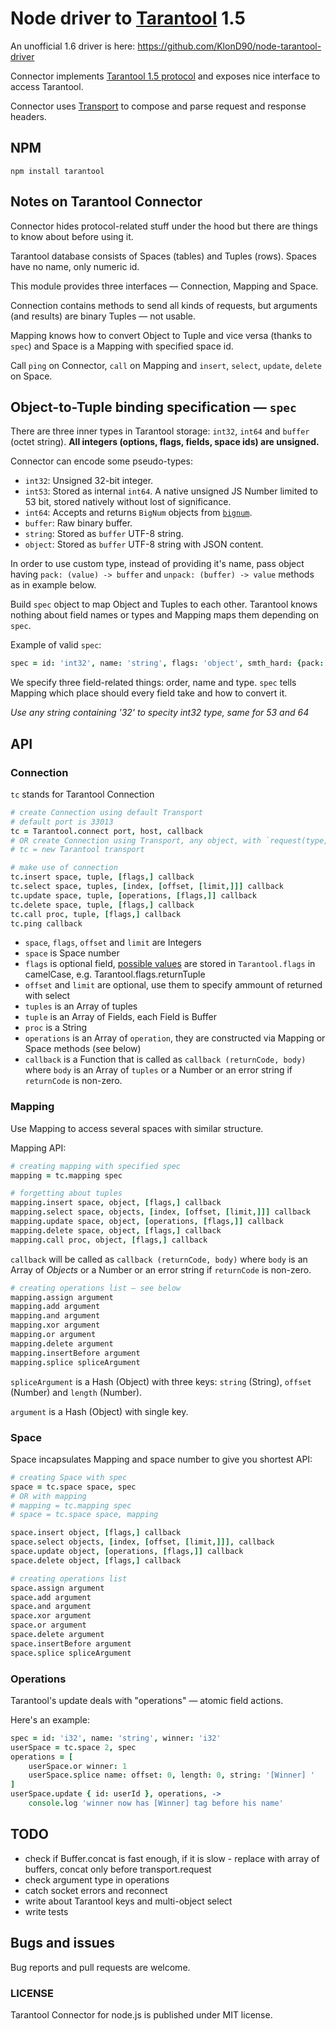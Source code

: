 # Node driver to [Tarantool](http://tarantool.org) 1.5

An unofficial 1.6 driver is here: https://github.com/KlonD90/node-tarantool-driver

Connector implements [Tarantool 1.5 protocol](https://github.com/tarantool/tarantool/blob/stable/doc/box-protocol.txt) and exposes nice interface to access Tarantool.

Connector uses [Transport](https://github.com/devgru/node-tarantool-transport) to compose and parse request and response headers.

## NPM

```shell
npm install tarantool
```

## Notes on Tarantool Connector

Connector hides protocol-related stuff under the hood but there are things to know about before using it.

Tarantool database consists of Spaces (tables) and Tuples (rows). Spaces have no name, only numeric id.

This module provides three interfaces — Connection, Mapping and Space.

Connection contains methods to send all kinds of requests, but arguments (and results) are binary Tuples — not usable.

Mapping knows how to convert Object to Tuple and vice versa (thanks to `spec`) and Space is a Mapping with specified space id.

Call `ping` on Connector, `call` on Mapping and `insert`, `select`, `update`, `delete` on Space.

## Object-to-Tuple binding specification — `spec`

There are three inner types in Tarantool storage: `int32`, `int64` and `buffer` (octet string). **All integers (options, flags, fields, space ids) are unsigned.**

Connector can encode some pseudo-types:
- `int32`: Unsigned 32-bit integer.
- `int53`: Stored as internal `int64`. A native unsigned JS Number limited to 53 bit, stored natively without lost of significance.
- `int64`: Accepts and returns `BigNum` objects from [`bignum`](https://github.com/justmoon/node-bignum).
- `buffer`: Raw binary buffer.
- `string`: Stored as `buffer` UTF-8 string.
- `object`: Stored as `buffer` UTF-8 string with JSON content.

In order to use custom type, instead of providing it's name, pass object having `pack: (value) -> buffer` and `unpack: (buffer) -> value` methods as in example below.

Build `spec` object to map Object and Tuples to each other. Tarantool knows nothing about field names or types and Mapping maps them depending on `spec`.

Example of valid `spec`:
```coffee
spec = id: 'int32', name: 'string', flags: 'object', smth_hard: {pack: ((value) -> ...), unpack: ((buffer) -> ...)}
```

We specify three field-related things: order, name and type. `spec` tells Mapping which place should every field take and how to convert it.

*Use any string containing '32' to specity int32 type, same for 53 and 64*

## API

### Connection

`tc` stands for Tarantool Connection

```coffee
# create Connection using default Transport
# default port is 33013
tc = Tarantool.connect port, host, callback
# OR create Connection using Transport, any object, with `request(type, body, callback)`
# tc = new Tarantool transport

# make use of connection
tc.insert space, tuple, [flags,] callback
tc.select space, tuples, [index, [offset, [limit,]]] callback
tc.update space, tuple, [operations, [flags,]] callback
tc.delete space, tuple, [flags,] callback
tc.call proc, tuple, [flags,] callback
tc.ping callback

```

- `space`, `flags`, `offset` and `limit` are Integers
- `space` is Space number
- `flags` is optional field, [possible values](https://github.com/mailru/tarantool/blob/master/doc/box-protocol.txt#L231) are stored in `Tarantool.flags` in camelCase, e.g. Tarantool.flags.returnTuple
- `offset` and `limit` are optional, use them to specify ammount of returned with select
- `tuples` is an Array of tuples
- `tuple` is an Array of Fields, each Field is Buffer
- `proc` is a String
- `operations` is an Array of `operation`, they are constructed via Mapping or Space methods (see below)
- `callback` is a Function that is called as `callback (returnCode, body)` where `body` is an Array of `tuples` or a Number or an error string if `returnCode` is non-zero.

### Mapping

Use Mapping to access several spaces with similar structure.

Mapping API:
```coffee
# creating mapping with specified spec
mapping = tc.mapping spec

# forgetting about tuples
mapping.insert space, object, [flags,] callback
mapping.select space, objects, [index, [offset, [limit,]]] callback
mapping.update space, object, [operations, [flags,]] callback
mapping.delete space, object, [flags,] callback
mapping.call proc, object, [flags,] callback
```

`callback` will be called as `callback (returnCode, body)` where `body` is an Array of *Objects* or a Number or an error string if `returnCode` is non-zero.

```coffee
# creating operations list — see below
mapping.assign argument
mapping.add argument
mapping.and argument
mapping.xor argument
mapping.or argument
mapping.delete argument
mapping.insertBefore argument
mapping.splice spliceArgument
```

`spliceArgument` is a Hash (Object) with three keys: `string` (String), `offset` (Number) and `length` (Number).

`argument` is a Hash (Object) with single key.


### Space

Space incapsulates Mapping and space number to give you shortest API:

```coffee
# creating Space with spec
space = tc.space space, spec
# OR with mapping
# mapping = tc.mapping spec
# space = tc.space space, mapping

space.insert object, [flags,] callback
space.select objects, [index, [offset, [limit,]]], callback
space.update object, [operations, [flags,]] callback
space.delete object, [flags,] callback

# creating operations list
space.assign argument
space.add argument
space.and argument
space.xor argument
space.or argument
space.delete argument
space.insertBefore argument
space.splice spliceArgument
```

### Operations

Tarantool's update deals with "operations" — atomic field actions.

Here's an example:

```coffee
spec = id: 'i32', name: 'string', winner: 'i32'
userSpace = tc.space 2, spec
operations = [
    userSpace.or winner: 1
    userSpace.splice name: offset: 0, length: 0, string: '[Winner] '
]
userSpace.update { id: userId }, operations, ->
    console.log 'winner now has [Winner] tag before his name'
```

## TODO
- check if Buffer.concat is fast enough, if it is slow - replace with array of buffers, concat only before transport.request
- check argument type in operations
- catch socket errors and reconnect
- write about Tarantool keys and multi-object select
- write tests

## Bugs and issues
Bug reports and pull requests are welcome.

### LICENSE
Tarantool Connector for node.js is published under MIT license.
